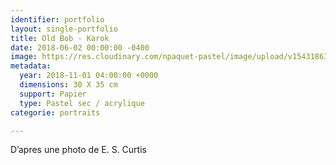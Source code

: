 ```yaml
---
identifier: portfolio
layout: single-portfolio
title: Old Bob - Karok
date: 2018-06-02 00:00:00 -0400
image: https://res.cloudinary.com/npaquet-pastel/image/upload/v1543186372/BAED9F02-FB0E-4C70-A96D-18AF032669A0.jpg
metadata:
  year: 2018-11-01 04:00:00 +0000
  dimensions: 30 X 35 cm
  support: Papier
  type: Pastel sec / acrylique
categorie: portraits

---
```

D’apres une photo de E. S. Curtis